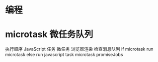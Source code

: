# 编程
# microtask 微任务队列
执行顺序 JavaScript 任务 微任务 浏览器渲染 检查消息队列  if microtask run microtask else run javascript task
microtask promiseJobs